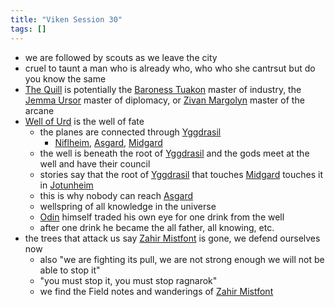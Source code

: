 ```yaml
---
title: "Viken Session 30"
tags: []
---
```


- we are followed by scouts as we leave the city
- cruel to taunt a man who is already who, who who she cantrsut but do you know the same 
- [The Quill](posts/NPCs/The%20Quill.md) is potentially the [Baroness Tuakon](posts/NPCs/Baroness%20Tuakon.md) master of industry, the [Jemma Ursor](posts/NPCs/Jemma%20Ursor.md) master of diplomacy, or [Zivan Margolyn](posts/NPCs/Zivan%20Margolyn.md) master of the arcane
- [Well of Urd](posts/Objects/Well%20of%20Urd.md) is the well of fate
    - the planes are connected through [Yggdrasil](posts/Places/Yggdrasil.md)
        - [Niflheim](posts/Places/Niflheim.md), [Asgard](posts/Places/Asgard.md), [Midgard](posts/Places/Midgard.md)
    - the well is beneath the root of [Yggdrasil](posts/Places/Yggdrasil.md) and the gods meet at the well and have their council
    - stories say that the root of [Yggdrasil](posts/Places/Yggdrasil.md) that touches [Midgard](posts/Places/Midgard.md) touches it in [Jotunheim](posts/Places/Jotunheim.md)
    - this is why nobody can reach [Asgard](posts/Places/Asgard.md)
    - wellspring of all knowledge in the universe
    - [Odin](posts/Gods/Odin.md) himself traded his own eye for one drink from the well
    - after one drink he became the all father, all knowing, etc.
- the trees that attack us say [Zahir Mistfont](posts/NPCs/Zahir%20Mistfont.md) is gone, we defend ourselves now
    - also "we are fighting its pull, we are not strong enough we will not be able to stop it"
    - "you must stop it, you must stop ragnarok"
    - we find the Field notes and wanderings of [Zahir Mistfont](posts/NPCs/Zahir%20Mistfont.md)
    